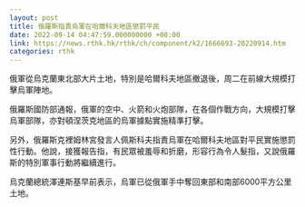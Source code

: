 ```yaml
---
layout: post
title: 俄羅斯指責烏軍在哈爾科夫地區懲罰平民
date: 2022-09-14 04:47:59.000000000 +08:00
link: https://news.rthk.hk/rthk/ch/component/k2/1666693-20220914.htm
categories: rthk
---
```


俄軍從烏克蘭東北部大片土地，特別是哈爾科夫地區撤退後，周二在前線大規模打擊烏軍陣地。

俄羅斯國防部通報，俄軍的空中、火箭和火炮部隊，在各個作戰方向，大規模打擊烏軍部隊，亦對頓涅茨克地區的烏軍據點實施精準打擊。

另外，俄羅斯克裡姆林宮發言人佩斯科夫指責烏軍在哈爾科夫地區對平民實施懲罰性行動。他說，接獲報告指，有民眾被羞辱和折磨，形容行為令人髮指，又說俄羅斯的特別軍事行動將繼續進行。

烏克蘭總統澤連斯基早前表示，烏軍已從俄軍手中奪回東部和南部6000平方公里土地。
